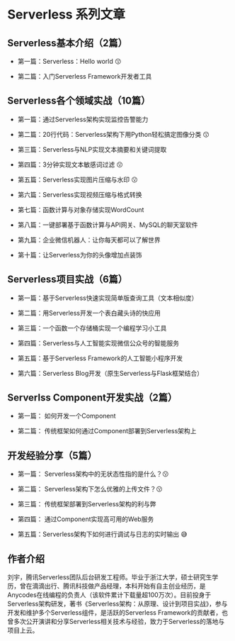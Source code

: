 # Serverless 系列文章

## Serverless基本介绍（2篇）

* 第一篇：Serverless：Hello world :kissing:

* 第二篇：入门Serverless Framework开发者工具

## Serverless各个领域实战（10篇）

* 第一篇：通过Serverless架构实现监控告警能力

* 第二篇：20行代码：Serverless架构下用Python轻松搞定图像分类 :kissing:

* 第三篇：Serverless与NLP实现文本摘要和关键词提取 

* 第四篇：3分钟实现文本敏感词过滤 :kissing: 

* 第五篇：Serverless实现图片压缩与水印 :kissing:

* 第六篇：Serverless实现视频压缩与格式转换

* 第七篇：函数计算与对象存储实现WordCount

* 第八篇：一键部署基于函数计算与API网关、MySQL的聊天室软件

* 第九篇：企业微信机器人：让你每天都可以了解世界

* 第十篇：让Serverless为你的头像增加点装饰


## Serverless项目实战（6篇）

* 第一篇：基于Serverless快速实现简单版查询工具（文本相似度）

* 第二篇：用Serverless开发一个表白藏头诗的快应用

* 第三篇：一个函数一个存储桶实现一个编程学习小工具

* 第四篇：Serverless与人工智能实现微信公众号的智能服务

* 第五篇：基于Serverless Framework的人工智能小程序开发

* 第六篇：Serverless Blog开发（原生Serverless与Flask框架结合）

## Serverlss Component开发实战（2篇）

* 第一篇： 如何开发一个Component

* 第二篇： 传统框架如何通过Component部署到Serverless架构上

## 开发经验分享（5篇）

* 第一篇： Serverless架构中的无状态性指的是什么？:kissing:

* 第二篇： Serverless架构下怎么优雅的上传文件？:kissing:

* 第三篇： 传统框架部署到Serverless架构的利与弊

* 第四篇： 通过Component实现高可用的Web服务

* 第五篇：Serverless架构下如何进行调试与日志的实时输出 :sweat_smile:


## 作者介绍

刘宇，腾讯Serverless团队后台研发工程师。毕业于浙江大学，硕士研究生学历，曾在滴滴出行、腾讯科技做产品经理，本科开始有自主创业经历，是Anycodes在线编程的负责人（该软件累计下载量超100万次）。目前投身于Serverless架构研发，著书《Serverless架构：从原理、设计到项目实战》，参与开发和维护多个Serverless组件，是活跃的Serverless Framework的贡献者，也曾多次公开演讲和分享Serverless相关技术与经验，致力于Serverless的落地与项目上云。

